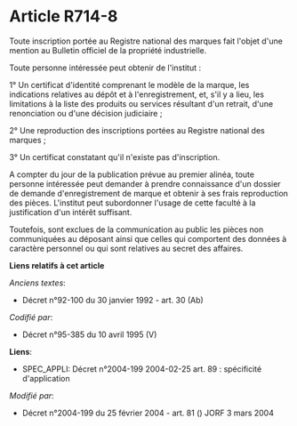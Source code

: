 # Article R714-8

Toute inscription portée au Registre national des marques fait l'objet d'une mention au Bulletin officiel de la propriété
industrielle.

Toute personne intéressée peut obtenir de l'institut :

1° Un certificat d'identité comprenant le modèle de la marque, les indications relatives au dépôt et à l'enregistrement, et,
s'il y a lieu, les limitations à la liste des produits ou services résultant d'un retrait, d'une renonciation ou d'une
décision judiciaire ;

2° Une reproduction des inscriptions portées au Registre national des marques ;

3° Un certificat constatant qu'il n'existe pas d'inscription.

A compter du jour de la publication prévue au premier alinéa, toute personne intéressée peut demander à prendre connaissance
d'un dossier de demande d'enregistrement de marque et obtenir à ses frais reproduction des pièces. L'institut peut
subordonner l'usage de cette faculté à la justification d'un intérêt suffisant.

Toutefois, sont exclues de la communication au public les pièces non communiquées au déposant ainsi que celles qui comportent
des données à caractère personnel ou qui sont relatives au secret des affaires.

**Liens relatifs à cet article**

_Anciens textes_:

  - Décret n°92-100 du 30 janvier 1992 - art. 30 (Ab)

_Codifié par_:

  - Décret n°95-385 du 10 avril 1995 (V)

**Liens**:

  - SPEC_APPLI: Décret n°2004-199 2004-02-25 art. 89 : spécificité d'application

_Modifié par_:

  - Décret n°2004-199 du 25 février 2004 - art. 81 () JORF 3 mars 2004
